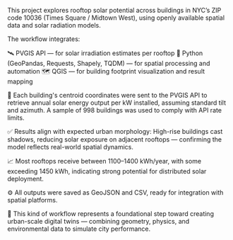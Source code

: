 This project explores rooftop solar potential across buildings in NYC’s ZIP code 10036 (Times Square / Midtown West), using openly available spatial data and solar radiation models.

The workflow integrates:

🛰️ PVGIS API — for solar irradiation estimates per rooftop
🐍 Python (GeoPandas, Requests, Shapely, TQDM) — for spatial processing and automation
🗺️ QGIS — for building footprint visualization and result mapping

🔄 Each building's centroid coordinates were sent to the PVGIS API to retrieve annual solar energy output per kW installed, assuming standard tilt and azimuth.
A sample of 998 buildings was used to comply with API rate limits.

✅ Results align with expected urban morphology:
High-rise buildings cast shadows, reducing solar exposure on adjacent rooftops — confirming the model reflects real-world spatial dynamics.

📈 Most rooftops receive between 1100–1400 kWh/year, with some exceeding 1450 kWh, indicating strong potential for distributed solar deployment.

⚙️ All outputs were saved as GeoJSON and CSV, ready for integration with spatial platforms.

🧠 This kind of workflow represents a foundational step toward creating urban-scale digital twins — combining geometry, physics, and environmental data to simulate city performance.
